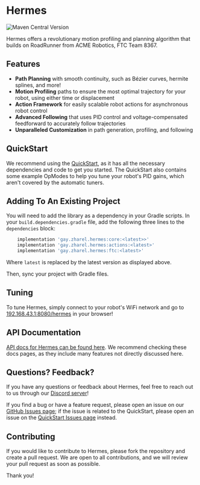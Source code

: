 # Hermes
![Maven Central Version](https://img.shields.io/maven-central/v/me.zharel.hermes/core?label=latest%20release&labelColor=darkBlue&color=yellow)

Hermes offers a revolutionary motion profiling and planning
algorithm that builds on RoadRunner from ACME Robotics,
FTC Team 8367. 

## Features
- **Path Planning** with smooth continuity, such as Bézier curves,
  hermite splines, and more! 
- **Motion Profiling** paths to ensure the most optimal
  trajectory for your robot, using either time or displacement
- **Action Framework** for easily scalable robot actions
  for asynchronous robot control
- **Advanced Following** that uses PID control and 
  voltage-compensated feedforward to accurately follow
  trajectories
- **Unparalleled Customization** in path generation, 
  profiling, and following

## QuickStart

We recommend using the [QuickStart](https://github.com/HermesFTC/Quickstart),
as it has all the necessary dependencies and code to get you started.
The QuickStart also contains some example OpModes to help you
tune your robot's PID gains, which aren't covered by the automatic tuners.

## Adding To An Existing Project

You will need to add the library as a dependency in your Gradle scripts.
In your `build.dependencies.gradle` file, add the following three lines
to the `dependencies` block:

```groovy
    implementation 'gay.zharel.hermes:core:<latest>>'
    implementation 'gay.zharel.hermes:actions:<latest>'
    implementation 'gay.zharel.hermes:ftc:<latest>'
```

Where `latest` is replaced by the latest version as displayed above.

Then, sync your project with Gradle files.

## Tuning 

To tune Hermes, simply connect to your robot's WiFi network and
go to [192.168.43.1:8080/hermes](192.168.43.1:8080/hermes)
in your browser!

## API Documentation 

[API docs for Hermes can be found here](https://docs.hermes.zharel.gay/).
We recommend checking these docs pages, 
as they include many features not directly discussed here.

## Questions? Feedback?

If you have any questions or feedback about Hermes, 
feel free to reach out to us through our [Discord server](https://discord.gg/49C5epU22h)!

If you find a bug or have a feature request,
please open an issue on our [GitHub Issues page](https://github.com/HermesFTC/Hermes/issues);
if the issue is related to the QuickStart,
please open an issue on the [QuickStart Issues page](https://github.com/HermesFTC/Quickstart/issues) instead.

## Contributing

If you would like to contribute to Hermes,
please fork the repository and create a pull request.
We are open to all contributions,
and we will review your pull request as soon as possible.

Thank you!